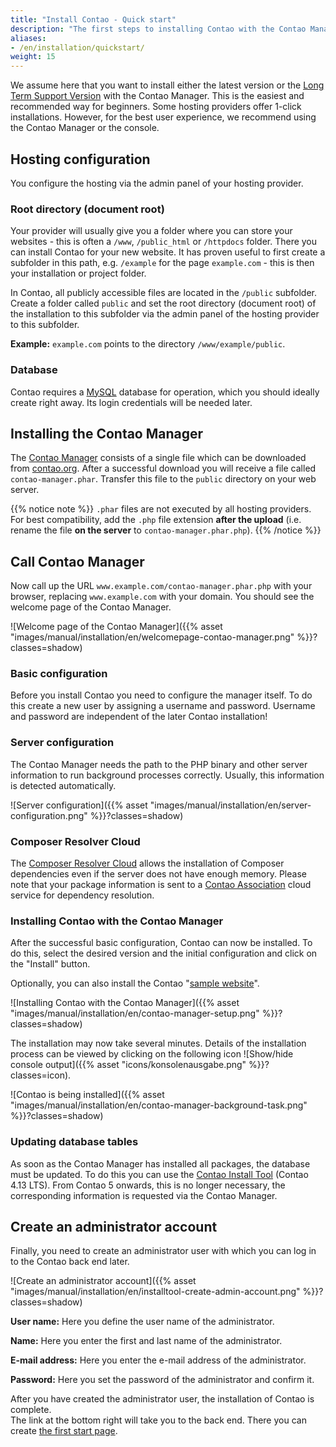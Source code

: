 ```yaml
---
title: "Install Contao - Quick start"
description: "The first steps to installing Contao with the Contao Manager."
aliases:
- /en/installation/quickstart/
weight: 15
---
```


We assume here that you want to install either the latest version or the [Long Term Support Version](https://docs.contao.org/manual/en/installation/update-contao/#long-term-support-versions) with the Contao Manager. This is the easiest and recommended way for beginners. Some hosting 
providers offer 1-click installations. However, for the best user experience, we recommend using the Contao Manager or the console.


## Hosting configuration

You configure the hosting via the admin panel of your hosting provider.

### Root directory (document root)

Your provider will usually give you a folder where you can store your websites - this is often a `/www`, `/public_html` or `/httpdocs`
folder. There you can install Contao for your new website. It has proven useful to first create a subfolder in this 
path, e.g. `/example` for the page `example.com` - this is then your installation or project folder.

In Contao, all publicly accessible files are located in the `/public` subfolder. Create a folder called `public` and
set the root directory (document root) of the installation to this subfolder via the admin panel of the hosting provider
to this subfolder.

**Example:** `example.com` points to the directory `/www/example/public`.

### Database

Contao requires a [MySQL](../../installation/system-requirements/#mysql-minimum-requirements) database for operation, which you 
should ideally create right away. Its login credentials will be needed later.


## Installing the Contao Manager

The [Contao Manager](../../installation/contao-manager/) consists of a single file which can be downloaded from 
[contao.org](https://contao.org/en/download). After a successful download you will receive a file called `contao-manager.phar`. 
Transfer this file to the `public` directory on your web server.

{{% notice note %}}
`.phar` files are not executed by all hosting providers. For best compatibility, add the `.php` file extension 
<b>after the upload</b> (i.e. rename the file <b>on the server</b> to `contao-manager.phar.php`).
{{% /notice %}}

## Call Contao Manager

Now call up the URL `www.example.com/contao-manager.phar.php` with your browser, replacing `www.example.com` with your domain.
You should see the welcome page of the Contao Manager.

![Welcome page of the Contao Manager]({{% asset "images/manual/installation/en/welcomepage-contao-manager.png" %}}?classes=shadow)

### Basic configuration

Before you install Contao you need to configure the manager itself. To do this create a new user by
assigning a username and password. Username and password are independent of the later Contao installation!


### Server configuration

The Contao Manager needs the path to the PHP binary and other server information to run background processes correctly. 
Usually, this information is detected automatically.

![Server configuration]({{% asset "images/manual/installation/en/server-configuration.png" %}}?classes=shadow)


### Composer Resolver Cloud

The [Composer Resolver Cloud](https://composer-resolver.cloud/) allows the installation of Composer dependencies even 
if the server does not have enough memory. Please note that your package information is sent to a 
[Contao Association](https://association.contao.org/) cloud service for dependency resolution.


### Installing Contao with the Contao Manager

After the successful basic configuration, Contao can now be installed. To do this, select the desired version
and the initial configuration and click on the "Install" button.

Optionally, you can also install the Contao "[sample website](https://demo.contao.org/)".

![Installing Contao with the Contao Manager]({{% asset "images/manual/installation/en/contao-manager-setup.png" %}}?classes=shadow)

The installation may now take several minutes. Details of the installation process can be viewed by clicking on the following 
icon ![Show/hide console output]({{% asset "icons/konsolenausgabe.png" %}}?classes=icon).



![Contao is being installed]({{% asset "images/manual/installation/en/contao-manager-background-task.png" %}}?classes=shadow)


### Updating database tables

As soon as the Contao Manager has installed all packages, the database must be updated. To do this you can 
use the [Contao Install Tool](/en/installation/contao-installtool/) (Contao 4.13 LTS). From Contao 5 onwards, this is no longer necessary, 
the corresponding information is requested via the Contao Manager. 

## Create an administrator account

Finally, you need to create an administrator user with which you can log in to the Contao back end later.

![Create an administrator account]({{% asset "images/manual/installation/en/installtool-create-admin-account.png" %}}?classes=shadow)

**User name:** Here you define the user name of the administrator.

**Name:** Here you enter the first and last name of the administrator.

**E-mail address:** Here you enter the e-mail address of the administrator.

**Password:** Here you set the password of the administrator and confirm it.

After you have created the administrator user, the installation of Contao is complete.  
The link at the bottom right will take you to the back end. There you can create 
[the first start page](../../guides/add-first-index-page/).
